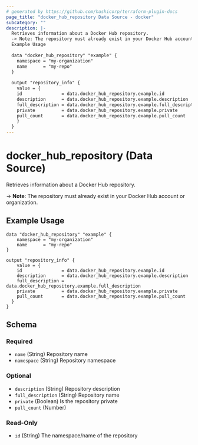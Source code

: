 ```yaml
---
# generated by https://github.com/hashicorp/terraform-plugin-docs
page_title: "docker_hub_repository Data Source - docker"
subcategory: ""
description: |-
  Retrieves information about a Docker Hub repository.
  -> Note: The repository must already exist in your Docker Hub account or organization.
  Example Usage
  
  data "docker_hub_repository" "example" {
  	namespace = "my-organization"
  	name      = "my-repo"
  }
  
  output "repository_info" {
  	value = {
  	id               = data.docker_hub_repository.example.id
  	description      = data.docker_hub_repository.example.description
  	full_description = data.docker_hub_repository.example.full_description
  	private          = data.docker_hub_repository.example.private
  	pull_count       = data.docker_hub_repository.example.pull_count
    }
  }
---
```


# docker_hub_repository (Data Source)

Retrieves information about a Docker Hub repository.

-> **Note**: The repository must already exist in your Docker Hub account or organization.

## Example Usage

```hcl
data "docker_hub_repository" "example" {
	namespace = "my-organization"
	name      = "my-repo"
}

output "repository_info" {
	value = {
	id               = data.docker_hub_repository.example.id
	description      = data.docker_hub_repository.example.description
	full_description = data.docker_hub_repository.example.full_description
	private          = data.docker_hub_repository.example.private
	pull_count       = data.docker_hub_repository.example.pull_count
  }
}

```



<!-- schema generated by tfplugindocs -->
## Schema

### Required

- `name` (String) Repository name
- `namespace` (String) Repository namespace

### Optional

- `description` (String) Repository description
- `full_description` (String) Repository name
- `private` (Boolean) Is the repository private
- `pull_count` (Number)

### Read-Only

- `id` (String) The namespace/name of the repository
